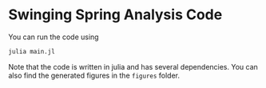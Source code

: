 # Swinging Spring Analysis Code

You can run the code using
```sh
julia main.jl
```

Note that the code is written in julia and has several dependencies. You can also find the generated figures in the `figures` folder.